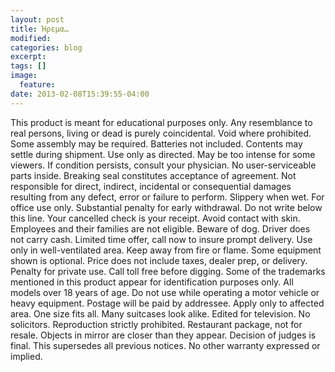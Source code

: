 ```yaml
---
layout: post
title: Ήρεμα…
modified:
categories: blog
excerpt:
tags: []
image:
  feature:
date: 2013-02-08T15:39:55-04:00
---
```


This product is meant for educational purposes only.  Any resemblance to real persons, living or dead is purely coincidental.  Void where prohibited.  Some assembly may be required.  Batteries not included.  Contents may settle during shipment.  Use only as directed.  May be too intense for some viewers. If condition persists, consult your physician.  No user-serviceable parts inside. Breaking seal constitutes acceptance of agreement.  Not responsible for direct, indirect, incidental or consequential damages resulting from any defect, error or failure to perform.  Slippery when wet.  For office use only.  Substantial penalty for early withdrawal.  Do not write below this line.  Your cancelled check is your receipt.  Avoid contact with skin.  Employees and their families are not eligible.  Beware of dog.  Driver does not carry cash.  Limited time offer, call now to insure prompt delivery.  Use only in well-ventilated area. Keep away from fire or flame.  Some equipment shown is optional.  Price does not include taxes, dealer prep, or delivery.  Penalty for private use.  Call toll free before digging.  Some of the trademarks mentioned in this product appear for identification purposes only.  All models over 18 years of age.  Do not use while operating a motor vehicle or heavy equipment.  Postage will be paid by addressee.  Apply only to affected area.  One size fits all.  Many suitcases look alike.  Edited for television.  No solicitors.  Reproduction strictly prohibited.  Restaurant package, not for resale.  Objects in mirror are closer than they appear.  Decision of judges is final.  This supersedes all previous notices.  No other warranty expressed or implied.

